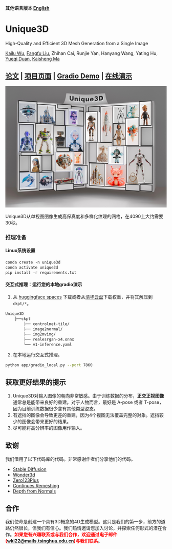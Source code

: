 **其他语言版本 [English](README.md)**

# Unique3D
High-Quality and Efficient 3D Mesh Generation from a Single Image

[Kailu Wu](https://scholar.google.com/citations?user=VTU0gysAAAAJ&hl=zh-CN&oi=ao), [Fangfu Liu](https://liuff19.github.io/), Zhihan Cai, Runjie Yan, Hanyang Wang, Yating Hu, [Yueqi Duan](https://duanyueqi.github.io/), [Kaisheng Ma](https://group.iiis.tsinghua.edu.cn/~maks/)

## [论文](https://arxiv.org/abs/2405.20343) | [项目页面](https://wukailu.github.io/Unique3D/)  | [Gradio Demo](https://u45213-bcf9-ef67553e.westx.seetacloud.com:8443/) | [在线演示](https://www.aiuni.ai/)



<p align="center">
    <img src="assets/teaser_safe.jpg">
</p>

Unique3D从单视图图像生成高保真度和多样化纹理的网格，在4090上大约需要30秒。

### 推理准备

#### Linux系统设置
```angular2html
conda create -n unique3d
conda activate unique3d
pip install -r requirements.txt
```

#### 交互式推理：运行您的本地gradio演示

1. 从 [huggingface spaces](https://huggingface.co/spaces/Wuvin/Unique3D/tree/main/ckpt) 下载或者从[清华云盘](https://cloud.tsinghua.edu.cn/d/319762ec478d46c8bdf7/)下载权重，并将其解压到`ckpt/*`。
```
Unique3D
    ├──ckpt
        ├── controlnet-tile/
        ├── image2normal/
        ├── img2mvimg/
        ├── realesrgan-x4.onnx
        └── v1-inference.yaml
```

2. 在本地运行交互式推理。
```bash
python app/gradio_local.py --port 7860
```

## 获取更好结果的提示

1. Unique3D对输入图像的朝向非常敏感。由于训练数据的分布，**正交正视图像**通常总是能带来良好的重建。对于人物而言，最好是 A-pose 或者 T-pose，因为目前训练数据很少含有其他类型姿态。
2. 有遮挡的图像会导致更差的重建，因为4个视图无法覆盖完整的对象。遮挡较少的图像会带来更好的结果。
3. 尽可能将高分辨率的图像用作输入。

## 致谢

我们借用了以下代码库的代码。非常感谢作者们分享他们的代码。
- [Stable Diffusion](https://github.com/CompVis/stable-diffusion) 
- [Wonder3d](https://github.com/xxlong0/Wonder3D) 
- [Zero123Plus](https://github.com/SUDO-AI-3D/zero123plus) 
- [Continues Remeshing](https://github.com/Profactor/continuous-remeshing) 
- [Depth from Normals](https://github.com/YertleTurtleGit/depth-from-normals) 

## 合作

我们使命是创建一个具有3D概念的4D生成模型。这只是我们的第一步，前方的道路仍然很长，但我们有信心。我们热情邀请您加入讨论，并探索任何形式的潜在合作。<span style="color:red">**如果您有兴趣联系或与我们合作，欢迎通过电子邮件(wkl22@mails.tsinghua.edu.cn)与我们联系**</span>。
